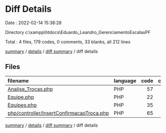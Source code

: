 # Diff Details

Date : 2022-02-14 15:38:28

Directory c:\xampp\htdocs\Eduardo_Leandro_GerenciamentoEscalasPF

Total : 4 files,  179 codes, 0 comments, 33 blanks, all 212 lines

[summary](results.md) / [details](details.md) / [diff summary](diff.md) / diff details

## Files
| filename | language | code | comment | blank | total |
| :--- | :--- | ---: | ---: | ---: | ---: |
| [Analise_Trocas.php](/Analise_Trocas.php) | PHP | 57 | 0 | 13 | 70 |
| [Equipe.php](/Equipe.php) | PHP | 22 | 0 | 3 | 25 |
| [Equipes.php](/Equipes.php) | PHP | 35 | 0 | 4 | 39 |
| [php/controller/InsertConfirmacaoTroca.php](/php/controller/InsertConfirmacaoTroca.php) | PHP | 65 | 0 | 13 | 78 |

[summary](results.md) / [details](details.md) / [diff summary](diff.md) / diff details